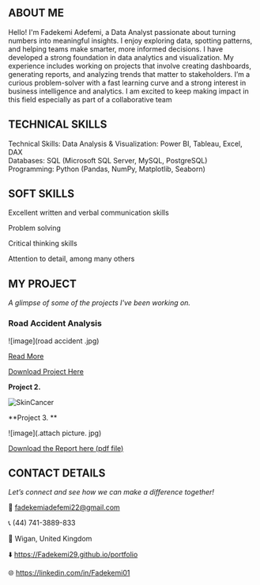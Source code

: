 ## ABOUT ME

Hello! I'm Fadekemi Adefemi, a Data Analyst passionate about turning numbers into meaningful insights. I enjoy exploring data, spotting patterns, and helping teams make smarter, more informed decisions. I have developed a strong foundation in data analytics and visualization. My experience includes working on projects that involve creating dashboards, generating reports, and analyzing trends that matter to stakeholders. I’m a curious problem-solver with a fast learning curve and a strong interest in business intelligence and analytics. I am excited to keep making impact in this field especially as part of a collaborative team

## TECHNICAL SKILLS
Technical Skills:
Data Analysis & Visualization: Power BI, Tableau, Excel, DAX  
Databases: SQL (Microsoft SQL Server, MySQL, PostgreSQL)  
Programming: Python (Pandas, NumPy, Matplotlib, Seaborn)  

## SOFT SKILLS
Excellent written and verbal communication skills


Problem solving


Critical thinking skills


Attention to detail, among many others


## MY PROJECT 

*A glimpse of some of the projects I've been working on.*

### Road Accident Analysis

![image](road accident .jpg)


[Read More](https://github.com/Fadekemi29/Road-Accident-Dashboard)

<a href="https://drive.google.com/drive/folders/13b7R1UFki6zKIr5rlA9zAoxrHBet5Cnr?usp=sharing
">Download Project Here</a>

**Project 2.**

![SkinCancer](https://github.com/user-attachments/assets/de47128f-5c58-49ac-9e44-44d2ba084069)


**Project 3. **

![image](.attach picture. jpg)


<a href="upload .pdf">Download the Report here (pdf file)</a>


## CONTACT DETAILS

*Let’s connect and see how we can make a difference together!*

📧 fadekemiadefemi22@gmail.com  


📞 (44) 741-3889-833


📍 Wigan, United Kingdom


⬇️ https://Fadekemi29.github.io/portfolio


🌐 https://linkedin.com/in/Fadekemi01

